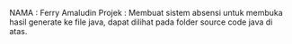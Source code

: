 NAMA : Ferry Amaludin
Projek : Membuat sistem absensi
untuk membuka hasil generate ke file java, dapat dilihat pada folder source code java di atas.
